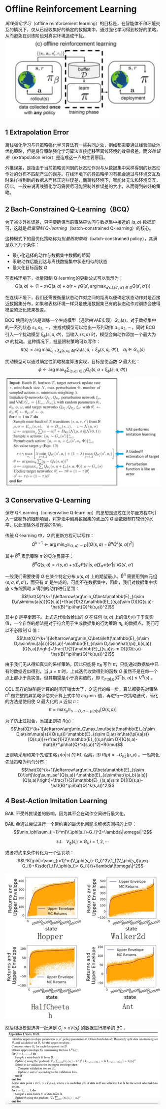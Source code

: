 # Offline Reinforcement Learning

*离线强化学习*（offline reinforcement learning）的目标是，在智能体不和环境交互的情况下，仅从已经收集好的确定的数据集中，通过强化学习得到较好的策略，从而避免在训练阶段对真实环境造成干扰。
![离线强化学习](../image/13.1.png)

## 1 Extrapolation Error

离线强化学习与异策略强化学习算法有一些共同之处，例如都需要通过经验回放池优化策略，但是将异策略强化学习算法直接迁移至离线环境的效果极差，而*外推误差*（extrapolation error）是造成这一点的主要原因。

外推误差，是指由于当前策略访问到的状态动作对与从数据集中采样得到的状态动作对的分布不匹配产生的误差。在线环境下的异策略学习有机会通过与环境交互及时采样得到新的数据从而修正这些误差，而离线环境下，智能体无法和环境交互，因此，一般来说离线强化学习需要尽可能限制外推误差的大小，从而得到较好的策略。

## 2 Bach-Constrained Q-Learning（BCQ）

为了减少外推误差，只需要确保当前策略只访问与数据集中接近的 $(s,a)$ 数据即可，这就是*批量限制 Q-learning*（batch-constrained Q-learning）的核心。

这种模式下的最优化策略称为*批量限制策略*（batch-constrained policy），其满足以下几个条件：

- 最小化选择的动作与数据集中数据的距离
- 采取动作后能到达与离线数据集中状态相似的状态
- 最大化目标函数 $Q$

在表格环境下，批量限制 Q-learning的更新公式可以表示为；
$$Q(s,a)\leftarrow(1-\alpha)Q(s,a)+\alpha (r+\gamma Q(s',\arg\max_{a's.t.(s',a')\in D}Q(s',a')))$$

在连续环境下，我们还需要衡量状态动作对之间的距离以便确定状态动作对是否接近数据集分布，如果和表格环境一样只是使用数据集已有的状态动作对训练会使得模型的泛化效果极差。

BCQ 使用的方法是训练一个生成模型（通常由VAE实现）$G_\omega(s)$，对于数据集中的一系列状态 $s_1,s_2,\dotsb$，生成式模型可以给出一系列动作 $a_1,a_2,\dotsb$。同时 BCQ 引入一个扰动模型 $\xi_\phi(s,a,\Phi)$，当输入 $(s,a)$ 时，模型会向动作添加一个最大为 $\Phi$ 的扰动。这种情况下，批量限制策略可以写作：
$$\pi(s)=\arg\max_{a_i+\xi_\phi(s,a_i,\Phi)}Q_\theta(s,a_i+\xi_\phi(s,a_i,\Phi)),~~~a_I\in G_\omega(s)$$

扰动模型可以通过确定性策略梯度算法实现，目标是使函数 $Q$ 最大化：
$$\phi\leftarrow\arg\max_\phi\sum_{(s,a)\in D}Q_\theta(s,a+\xi_\phi(s,a,\Phi))$$

![BCQ](../image/13.2.png)

## 3 Conservative Q-Learning

保守 Q-Learning（conservative Q-learning）的思想是通过在贝尔曼方程中引入一些额外的限制项目，将算法中偏离数据集的点上的 $Q$ 函数限制在较低的水平，以此消除外推误差的影响。

传统 Q-learning 中，$Q$ 的更新方程可以写作：
$$\widetilde{Q}^{k+1}\leftarrow\arg\min_Q\mathbb{E}_{(s,a)\sim D}[(Q (s,a)-\hat{B}^\pi\hat{Q}^k(s,a))^2  ]$$

其中 $\hat{B}^\pi$ 表示策略 $\pi$ 的贝尔曼算子：
$$\hat{B}^\pi Q(s,a)=r(s,a)+\gamma\sum_{s'}P(s'|s,a)\sum_{a'}\pi(a'|s')Q(s',a')$$

一般我们需要使得 $Q$ 在某个特定分布 $\mu(s,a)$ 上的期望最小。$\hat{B}^\pi$ 需要用到四元组 $\langle s,a,s',a'\rangle$，而只有 $a'$ 是生成的，可能不在数据集中，因此，我们对数据集中状态 $s$ 按照策略 $\mu$ 得到的动作进行惩罚：
$$\hat{Q}^{k+1}\leftarrow\arg\min_Q\beta\mathbb{E}_{s\sim D,a\sim\mu(a|s)}[Q(s,a)]+\frac{1}{2}\mathbb{E}_{(s,a)\sim D}[(Q(s,a)-\hat{B}^\pi\hat{Q}^k(s,a))^2]$$

其中 $\beta$ 是平衡因子。上式迭代收敛给出的 $Q$ 在任何 $(s,a)$ 上的值均小于于真实值，一个自然的想法是对于符合用于生成数据集的行为策略 $\pi_b$ 的数据点，我们可以不必限制 $Q$ 值：
$$\hat{Q}^{k+1}\leftarrow\arg\min_Q\beta\left(\mathbb{E}_{s\sim D,a\sim\mu(a|s)}[Q(s,a)]-\mathbb{E}_{s\sim D,a\sim\hat{\pi}_b(s,a)}[Q(s,a)]\right)+\frac{1}{2}\mathbb{E}_{(s,a)\sim D}[(Q(s,a)-\hat{B}^\pi\hat{Q}^k(s,a))^2]$$

由于我们无从得知真实的采样策略，因此只能将 $\pi_B$ 写作 $\pi$，只能通过数据集中已有的数据近似得到，当 $\mu=\pi$ 时，上式迭代收敛得到的函数 $Q$ 虽然不是在每一个点上都小于真实值，但其期望是小于真实值的，即 $\mathbb{E}_{\pi(a|s)}[\hat{Q}^\pi(s,a)]\leq V^\pi(s)$ 。

CQL 现存的缺陷是计算的时间开销太大了，$Q$ 迭代的每一步，算法都要先对策略 $\hat{\pi}^k$ 做完整的异策略评估来计算上式中的 $\arg \min$ 值，再进行一次策略迭代，简化的方法是使用使 $Q$ 最大化的 $\mu$ 近似 $\pi$：
$$\pi\approx\max_\mu \mathbb{E}_{s\sim D,a\sim\mu(a|s)}[Q(s,a)]$$

为了防止过拟合，添加正则项 $R(\mu)$：
$$\hat{Q}^{k+1}\leftarrow\arg\min_Q\max_\mu\beta(\mathbb{E}_{s\sim D,a\sim\mu(a|s)}[Q(s,a)]-\mathbb{E}_{s\sim D,a\sim\hat{\pi}(a|s)}[Q(s,a)])+\frac{1}{2}\mathbb{E}_{(s,a)\sim D}[(Q(s,a)-\hat{B}^\pi\hat{Q}^k(s,a))^2]+R(\mu)$$

正则项采用和某个先验策略 $\rho(a|s)$ 的 KL 距离，即 $R(\mu)=-D_{KL}(\mu,\rho)$ 。一般简化先验策略为均匀分布：
$$\hat{Q}^{k+1}\leftarrow\arg\min_Q\beta\mathbb{E}_{s\sim D}\left[\log\sum_ae^{Q(s,a)}-\mathbb{E}_{a\sim\hat{\pi_b}(a|s)}[Q(s,a)]\right]+\frac{1}{2}\mathbb{E}_{(s,a)\sim D}[(Q(s,a)-\hat{B}^\pi\hat{Q}^k(s,a))^2]$$

## 4 Best-Action Imitation Learning

BAIL 不受外推误差的影响，因为其不会在动作空间进行最大化。

BAIL 会通过尝试进行一个带约束的最优化问题求解状态回报的上界：
$$\min_\phi\sum_{i=1}^m[V_\phi(s_i)-G_i]^2+\lambda\|\omega\|^2$$

$$s.t.~~~V_\phi(s_i)\geq G_i,i=1,2,\dotsb$$

或者将约束条件转化为一个惩罚项：
$$L^K(\phi)=\sum_{i=1}^m(V_\phi(s_i)-G_i)^2\{1_{(V_\phi(s_i)\geq G_i)}+K\sdot1_{(V_\phi(s_i)< G_i)}\}+\lambda\|\omega\|^2$$

![BAIL](../image/13.3.png)

然后根据模型选择一批满足 $G_i>xV(s_i)$ 的数据进行简单的 BC 。
![BAIL](../image/13.4.png)
